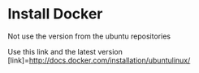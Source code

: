 Install Docker
=============
Not use the version from the ubuntu repositories

Use this link and the latest version
[link]=http://docs.docker.com/installation/ubuntulinux/
